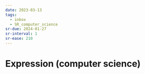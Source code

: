 ```yaml
---
date: 2023-03-13
tags:
  - inbox
  - SR_computer_science
sr-due: 2024-01-27
sr-interval: 1
sr-ease: 210
---
```


# Expression (computer science)
